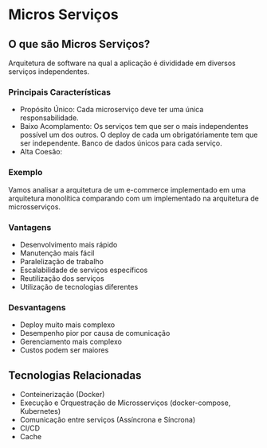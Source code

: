 # Micros Serviços

## O que são Micros Serviços?

Arquitetura de software na qual a aplicação é divididade em diversos serviços independentes.

### Principais Características

- Propósito Único: Cada microserviço deve ter uma única responsabilidade.
- Baixo Acomplamento: Os serviços tem que ser o mais independentes possível um dos outros. O deploy de cada um obrigatóriamente tem que ser independente. Banco de dados únicos para cada serviço.
- Alta Coesão:

### Exemplo

Vamos analisar a arquitetura de um e-commerce implementado em uma arquitetura monolítica comparando com um implementado na arquitetura de microsserviços.

### Vantagens

- Desenvolvimento mais rápido
- Manutenção mais fácil
- Paralelização de trabalho
- Escalabilidade de serviços específicos
- Reutilização dos serviços
- Utilização de tecnologias diferentes

### Desvantagens

- Deploy muito mais complexo
- Desempenho pior por causa de comunicação
- Gerenciamento mais complexo
- Custos podem ser maiores

## Tecnologias Relacionadas

- Conteinerização (Docker)
- Execução e Orquestração de Microsserviços (docker-compose, Kubernetes)
- Comunicação entre serviços (Assíncrona e Síncrona)
- CI/CD
- Cache
